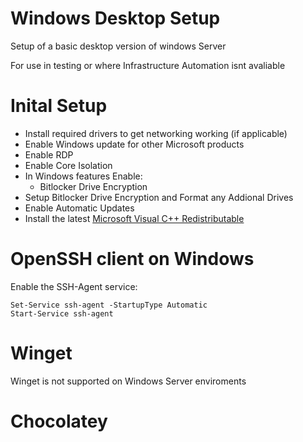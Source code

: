 # Windows Desktop Setup
Setup of a basic desktop version of windows Server

For use in testing or where Infrastructure Automation isnt avaliable

# Inital Setup

 * Install required drivers to get networking working (if applicable)
 * Enable Windows update for other Microsoft products
 * Enable RDP
 * Enable Core Isolation
 * In Windows features Enable:
    * Bitlocker Drive Encryption
 * Setup Bitlocker Drive Encryption and Format any Addional Drives
 * Enable Automatic Updates
 * Install the latest [Microsoft Visual C++ Redistributable](https://learn.microsoft.com/en-us/cpp/windows/latest-supported-vc-redist?view=msvc-170)

 # OpenSSH client on Windows
Enable the SSH-Agent service:

    Set-Service ssh-agent -StartupType Automatic
    Start-Service ssh-agent

# Winget

Winget is not supported on Windows Server enviroments

# Chocolatey